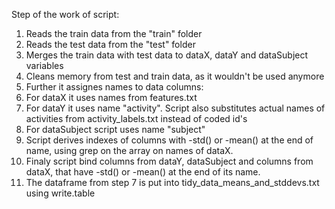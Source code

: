 Step of the work of script:

1. Reads the train data from the "train" folder
2. Reads the test data from the "test" folder
3. Merges the train data with test data to dataX, dataY and dataSubject variables
4. Cleans memory from test and train data, as it wouldn't be used anymore
5. Further it assignes names to data columns:
  1. For dataX it uses names from features.txt
  2. For dataY it uses name "activity". Script also substitutes actual names of activities from activity_labels.txt instead of coded id's
  3. For dataSubject script uses name "subject"
6. Script derives indexes of columns with -std() or -mean() at the end of name, using grep on the array on names of dataX.
7. Finaly script bind columns from dataY, dataSubject and columns from dataX, that have -std() or -mean() at the end of its name.
8. The dataframe from step 7 is put into tidy_data_means_and_stddevs.txt using write.table
